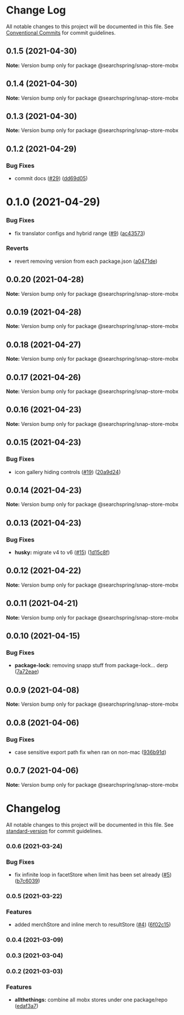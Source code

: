 # Change Log

All notable changes to this project will be documented in this file.
See [Conventional Commits](https://conventionalcommits.org) for commit guidelines.

## 0.1.5 (2021-04-30)

**Note:** Version bump only for package @searchspring/snap-store-mobx





## 0.1.4 (2021-04-30)

**Note:** Version bump only for package @searchspring/snap-store-mobx





## 0.1.3 (2021-04-30)

**Note:** Version bump only for package @searchspring/snap-store-mobx





## 0.1.2 (2021-04-29)


### Bug Fixes

* commit docs ([#29](https://github.com/searchspring/snap/issues/29)) ([dd69d05](https://github.com/searchspring/snap/commit/dd69d0548465672eb58ab720884ce2d8190a0677))





# 0.1.0 (2021-04-29)


### Bug Fixes

* fix translator configs and hybrid range ([#9](https://github.com/searchspring/snap/issues/9)) ([ac43573](https://github.com/searchspring/snap/commit/ac43573266c63592d6f83ccb08f9860cd59c4cca))


### Reverts

* revert removing version from each package.json ([a0471de](https://github.com/searchspring/snap/commit/a0471dee9794c7044bd0231d645de3a831983a52))





## 0.0.20 (2021-04-28)

**Note:** Version bump only for package @searchspring/snap-store-mobx





## 0.0.19 (2021-04-28)

**Note:** Version bump only for package @searchspring/snap-store-mobx





## 0.0.18 (2021-04-27)

**Note:** Version bump only for package @searchspring/snap-store-mobx





## 0.0.17 (2021-04-26)

**Note:** Version bump only for package @searchspring/snap-store-mobx





## 0.0.16 (2021-04-23)

**Note:** Version bump only for package @searchspring/snap-store-mobx





## 0.0.15 (2021-04-23)


### Bug Fixes

* icon gallery hiding controls ([#19](https://github.com/searchspring/snap/issues/19)) ([20a9d24](https://github.com/searchspring/snap/commit/20a9d246408a404fcfe2ca7b27541a8215e60f79))





## 0.0.14 (2021-04-23)

**Note:** Version bump only for package @searchspring/snap-store-mobx





## 0.0.13 (2021-04-23)


### Bug Fixes

* **husky:** migrate v4 to v6 ([#15](https://github.com/searchspring/snap/issues/15)) ([1d15c8f](https://github.com/searchspring/snap/commit/1d15c8f24467bc91b28039db51c35c02199c0774))





## 0.0.12 (2021-04-22)

**Note:** Version bump only for package @searchspring/snap-store-mobx





## 0.0.11 (2021-04-21)

**Note:** Version bump only for package @searchspring/snap-store-mobx





## 0.0.10 (2021-04-15)


### Bug Fixes

* **package-lock:** removing snapp stuff from package-lock... derp ([7a72eae](https://github.com/searchspring/snap/commit/7a72eae82a59e366aec813a7d374508be2165559))





## 0.0.9 (2021-04-08)

**Note:** Version bump only for package @searchspring/snap-store-mobx





## 0.0.8 (2021-04-06)


### Bug Fixes

* case sensitive export path fix when ran on non-mac ([936b91d](https://github.com/searchspring/snap/commit/936b91d2e2c8f8ab872b98b0a52e1788bf52a3e0))





## 0.0.7 (2021-04-06)

**Note:** Version bump only for package @searchspring/snap-store-mobx





# Changelog

All notable changes to this project will be documented in this file. See [standard-version](https://github.com/conventional-changelog/standard-version) for commit guidelines.

### 0.0.6 (2021-03-24)


### Bug Fixes

* fix infinite loop in facetStore when limit has been set already ([#5](https://github.com/searchspring/snap-store-mobx/issues/5)) ([b7c6039](https://github.com/searchspring/snap-store-mobx/commit/b7c60390cbc54c8dda2b151794d6afcd427a5d55))

### 0.0.5 (2021-03-22)


### Features

* added merchStore and inline merch to resultStore ([#4](https://github.com/searchspring/snap-store-mobx/issues/4)) ([6f02c15](https://github.com/searchspring/snap-store-mobx/commit/6f02c15858974f9899617c275ab6af89afc76e01))

### 0.0.4 (2021-03-09)

### 0.0.3 (2021-03-04)

### 0.0.2 (2021-03-03)


### Features

* **allthethings:** combine all mobx stores under one package/repo ([edaf3a7](https://github.com/searchspring/snap-store-mobx/commit/edaf3a7779b9a53521f24d8c9135e6bc9a281b2b))
